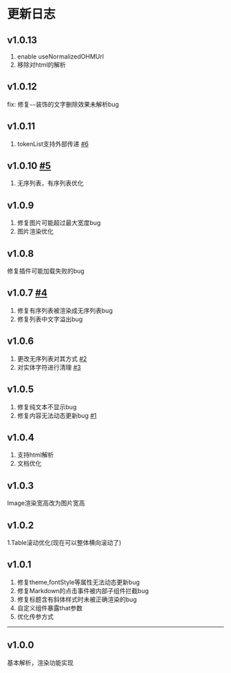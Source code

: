 # 更新日志

## v1.0.13
1. enable useNormalizedOHMUrl
2. 移除对html的解析

## v1.0.12
fix: 修复```~~```装饰的文字删除效果未解析bug

## v1.0.11 
1. tokenList支持外部传递  [#6](https://github.com/lidary-byte/HMarkdown/issues/6)

## v1.0.10 [#5](https://github.com/lidary-byte/HMarkdown/issues/5)
1. 无序列表，有序列表优化

## v1.0.9
1. 修复图片可能超过最大宽度bug
2. 图片渲染优化

## v1.0.8
修复插件可能加载失败的bug

## v1.0.7  [#4](https://github.com/lidary-byte/HMarkdown/issues/4)
1. 修复有序列表被渲染成无序列表bug 
2. 修复列表中文字溢出bug

## v1.0.6
1. 更改无序列表对其方式 [#2](https://github.com/lidary-byte/HMarkdown/issues/2)
2. 对实体字符进行清理 [#3](https://github.com/lidary-byte/HMarkdown/issues/3)


## v1.0.5
1. 修复纯文本不显示bug
2. 修复内容无法动态更新bug [#1](https://github.com/lidary-byte/HMarkdown/issues/1)

## v1.0.4
1. 支持html解析
2. 文档优化

## v1.0.3
Image渲染宽高改为图片宽高

## v1.0.2
1.Table滚动优化(现在可以整体横向滚动了)

## v1.0.1
1. 修复theme,fontStyle等属性无法动态更新bug
2. 修复Markdown的点击事件被内部子组件拦截bug
3. 修复标题含有斜体样式时未被正确渲染的bug
4. 自定义组件暴露that参数
5. 优化传参方式

---
## v1.0.0

基本解析，渲染功能实现


